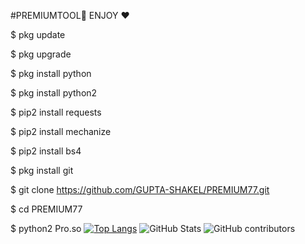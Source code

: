 #PREMIUMTOOL🔑 ENJOY ❤️

$ pkg update

$ pkg upgrade

$ pkg install python

$ pkg install python2

$ pip2 install requests

$ pip2 install mechanize

$ pip2 install bs4

$ pkg install git

$ git clone https://github.com/GUPTA-SHAKEL/PREMIUM77.git

$ cd PREMIUM77

$ python2 Pro.so
[![Top Langs](https://github-readme-stats.vercel.app/api/top-langs/?username=anuraghazra&layout=compact)](https://github.com/anuraghazra/github-readme-stats)
![GitHub Stats](https://github-readme-stats.vercel.app/api?username=GUPTA-SHAKEL&theme=radical)
![GitHub contributors](https://img.shields.io/github/contributors/GUPTA-SHAKEL/PREMIUM77?style=plastic)
